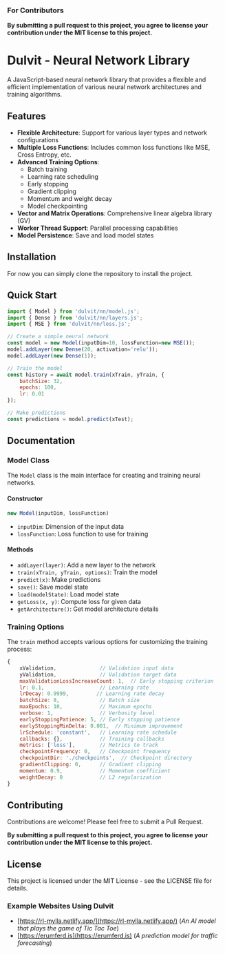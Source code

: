 ### For Contributors
**By submitting a pull request to this project, 
you agree to license your contribution under the MIT license 
to this project.**

# Dulvit - Neural Network Library

A JavaScript-based neural network library that provides a flexible and efficient implementation of various neural network architectures and training algorithms.

## Features

- **Flexible Architecture**: Support for various layer types and network configurations
- **Multiple Loss Functions**: Includes common loss functions like MSE, Cross Entropy, etc.
- **Advanced Training Options**:
  - Batch training
  - Learning rate scheduling
  - Early stopping
  - Gradient clipping
  - Momentum and weight decay
  - Model checkpointing
- **Vector and Matrix Operations**: Comprehensive linear algebra library (GV)
- **Worker Thread Support**: Parallel processing capabilities
- **Model Persistence**: Save and load model states

## Installation

For now you can simply clone the repository to install the project.

## Quick Start

```javascript
import { Model } from 'dulvit/nn/model.js';
import { Dense } from 'dulvit/nn/layers.js';
import { MSE } from 'dulvit/nn/loss.js';

// Create a simple neural network
const model = new Model(inputDim=10, lossFunction=new MSE());
model.addLayer(new Dense(20, activation='relu'));
model.addLayer(new Dense(1));

// Train the model
const history = await model.train(xTrain, yTrain, {
    batchSize: 32,
    epochs: 100,
    lr: 0.01
});

// Make predictions
const predictions = model.predict(xTest);
```

## Documentation

### Model Class

The `Model` class is the main interface for creating and training neural networks.

#### Constructor

```javascript
new Model(inputDim, lossFunction)
```

- `inputDim`: Dimension of the input data
- `lossFunction`: Loss function to use for training

#### Methods

- `addLayer(layer)`: Add a new layer to the network
- `train(xTrain, yTrain, options)`: Train the model
- `predict(x)`: Make predictions
- `save()`: Save model state
- `load(modelState)`: Load model state
- `getLoss(x, y)`: Compute loss for given data
- `getArchitecture()`: Get model architecture details

### Training Options

The `train` method accepts various options for customizing the training process:

```javascript
{
    xValidation,              // Validation input data
    yValidation,              // Validation target data
    maxValidationLossIncreaseCount: 1,  // Early stopping criterion
    lr: 0.1,                  // Learning rate
    lrDecay: 0.9999,         // Learning rate decay
    batchSize: 8,             // Batch size
    maxEpochs: 10,            // Maximum epochs
    verbose: 1,               // Verbosity level
    earlyStoppingPatience: 5, // Early stopping patience
    earlyStoppingMinDelta: 0.001,  // Minimum improvement
    lrSchedule: 'constant',   // Learning rate schedule
    callbacks: {},            // Training callbacks
    metrics: ['loss'],        // Metrics to track
    checkpointFrequency: 0,   // Checkpoint frequency
    checkpointDir: './checkpoints',  // Checkpoint directory
    gradientClipping: 0,      // Gradient clipping
    momentum: 0.9,            // Momentum coefficient
    weightDecay: 0            // L2 regularization
}
```

## Contributing

Contributions are welcome! Please feel free to submit a Pull Request.

**By submitting a pull request to this project, 
you agree to license your contribution under the MIT license 
to this project.**

## License

This project is licensed under the MIT License - see the LICENSE file for details.

### Example Websites Using Dulvit
- [https://rl-mylla.netlify.app/](https://rl-mylla.netlify.app/) (*An AI model that plays the game of Tic Tac Toe*)
- [https://erumferd.is](https://erumferd.is) (*A prediction model for traffic forecasting*)
